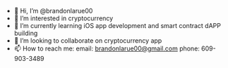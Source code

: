 - 👋 Hi, I’m @brandonlarue00
- 👀 I’m interested in cryptocurrency
- 🌱 I’m currently learning iOS app development and smart contract dAPP building
- 💞️ I’m looking to collaborate on cryptocurrency app 
- 📫 How to reach me: email: brandonlarue00@gmail.com phone: 609-903-3489

<!---
brandonlarue00/brandonlarue00 is a ✨ special ✨ repository because its `README.md` (this file) appears on your GitHub profile.
You can click the Preview link to take a look at your changes.
--->
